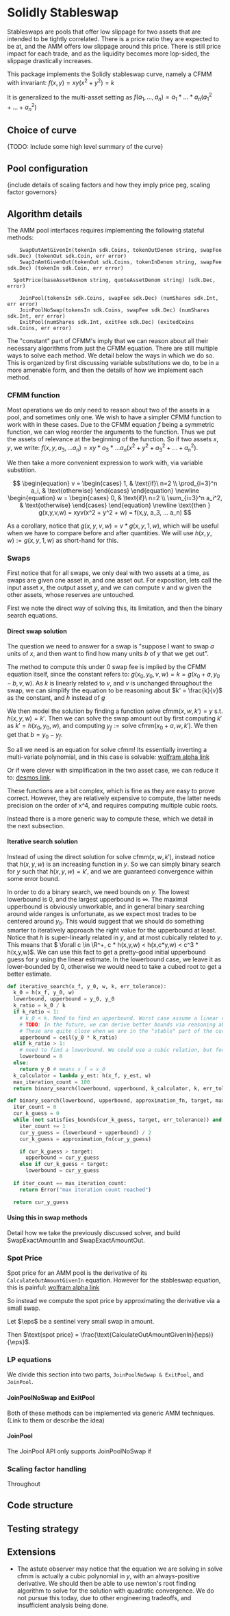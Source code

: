 # Solidly Stableswap

Stableswaps are pools that offer low slippage for two assets that are intended to be tightly correlated.
There is a price ratio they are expected to be at, and the AMM offers low slippage around this price.
There is still price impact for each trade, and as the liquidity becomes more lop-sided, the slippage drastically increases.

This package implements the Solidly stableswap curve, namely a CFMM with
invariant: $f(x, y) = xy(x^2 + y^2) = k$

It is generalized to the multi-asset setting as $f(a_1, ..., a_n) = a_1 * ... * a_n (a_1^2 + ... + a_n^2)$

## Choice of curve 

{TODO: Include some high level summary of the curve}

## Pool configuration

{include details of scaling factors and how they imply price peg, scaling factor governors}

## Algorithm details

The AMM pool interfaces requires implementing the following stateful methods:

```golang
	SwapOutAmtGivenIn(tokenIn sdk.Coins, tokenOutDenom string, swapFee sdk.Dec) (tokenOut sdk.Coin, err error)
	SwapInAmtGivenOut(tokenOut sdk.Coins, tokenInDenom string, swapFee sdk.Dec) (tokenIn sdk.Coin, err error)

  SpotPrice(baseAssetDenom string, quoteAssetDenom string) (sdk.Dec, error)

	JoinPool(tokensIn sdk.Coins, swapFee sdk.Dec) (numShares sdk.Int, err error)
	JoinPoolNoSwap(tokensIn sdk.Coins, swapFee sdk.Dec) (numShares sdk.Int, err error)
	ExitPool(numShares sdk.Int, exitFee sdk.Dec) (exitedCoins sdk.Coins, err error)
```

The "constant" part of CFMM's imply that we can reason about all their necessary algorithms from just the CFMM equation. There are still multiple ways to solve each method. We detail below the ways in which we do so. This is organized by first discussing variable substitutions we do, to be in a more amenable form, and then the details of how we implement each method.

<!---  This is true, but however the details of this curve actually lend itself better to using more general solutions for swaps via binary search. (Inspired from https://arxiv.org/abs/2111.13740 ) The remainder of the methods we implement via generic CFMM ideas.

We detail below both what the direct solution via the CFMM equation is, and the solution we use.
Then we show how these are used to give all of the swqp equations. --->

### CFMM function

Most operations we do only need to reason about two of the assets in a pool, and sometimes only one.
We wish to have a simpler CFMM function to work with in these cases.
Due to the CFMM equation $f$ being a symmetric function, we can wlog reorder the arguments to the function. Thus we put the assets of relevance at the beginning of the function. So if two assets $x, y$, we write: $f(x,y, a_3, ... a_n) = xy * a_3 * ... a_n (x^2 + y^2 + a_3^2 + ... + a_n^2)$.

We then take a more convenient expression to work with, via variable substition.

$$ \begin{equation} v = \begin{cases} 1, & \text{if}\ n=2 \\ \prod_{i=3}^n a_i, & \text{otherwise} \end{cases} \end{equation} \newline \begin{equation} w = \begin{cases} 0, & \text{if}\ n=2 \\ \sum_{i=3}^n a_i^2, & \text{otherwise} \end{cases} \end{equation} \newline \text{then } g(x,y,v,w) = xyv(x^2 + y^2 + w) = f(x,y, a_3, ... a_n) $$

As a corollary, notice that $g(x,y,v,w) = v * g(x,y,1,w)$, which will be useful when we have to compare before and after quantities. We will use $h(x,y,w) := g(x,y,1,w)$ as short-hand for this.

### Swaps

First notice that for all swaps, we only deal with two assets at a time, as swaps are given one asset in, and one asset out. For exposition, lets call the input asset $x$, the output asset $y$, and we can compute $v$ and $w$ given the other assets, whose reserves are untouched.

First we note the direct way of solving this, its limitation, and then the binary search equations.

#### Direct swap solution

The question we need to answer for a swap is "suppose I want to swap $a$ units of $x$, and then want to find how many units $b$ of $y$ that we get out".

The method to compute this under 0 swap fee is implied by the CFMM equation itself, since the constant refers to:
$g(x_0, y_0, v, w) = k = g(x_0 + a, y_0 - b, v, w)$. As $k$ is linearly related to $v$, and $v$ is unchanged throughout the swap, we can simplify the equation to be reasoning about $k' = \frac{k}{v}$ as the constant, and $h$ instead of $g$

We then model the solution by finding a function $\text{solve cfmm}(x, w, k') = y\text{ s.t. }h(x, y, w) = k'$.
Then we can solve the swap amount out by first computing $k'$ as $k' = h(x_0, y_0, w)$, and 
computing $y_f := \text{solve cfmm}(x_0 + a, w, k')$. We then get that $b = y_0 - y_f$.

So all we need is an equation for $\text{solve cfmm}$! Its essentially inverting a multi-variate polynomial, and in this case is solvable: [wolfram alpha link](https://www.wolframalpha.com/input?i=solve+for+y+in+x+*+y+*+%28x%5E2+%2B+y%5E2+%2B+w%29+%3D+k)

Or if were clever with simplification in the two asset case, we can reduce it to: [desmos link](https://www.desmos.com/calculator/ktdvu7tdxv).

These functions are a bit complex, which is fine as they are easy to prove correct. However, they are relatively expensive to compute, the latter needs precision on the order of x^4, and requires computing multiple cubic roots.

Instead there is a more generic way to compute these, which we detail in the next subsection.

#### Iterative search solution

Instead of using the direct solution for $\text{solve cfmm}(x, w, k')$, instead notice that $h(x, y, w)$ is an increasing function in $y$. 
So we can simply binary search for $y$ such that $h(x, y, w) = k'$, and we are guaranteed convergence within some error bound. 

In order to do a binary search, we need bounds on $y$. 
The lowest lowerbound is $0$, and the largest upperbound is $\infty$. 
The maximal upperbound is obviously unworkable, and in general binary searching around wide ranges is unfortunate, as we expect most trades to be centered around $y_0$. 
This would suggest that we should do something smarter to iteratively approach the right value for the upperbound at least. 
Notice that $h$ is super-linearly related in $y$, and at most cubically related to $y$. 
This means that $ \forall c \in \R^+, c * h(x,y,w) < h(x,c*y,w) < c^3 * h(x,y,w)$. 
We can use this fact to get a pretty-good initial upperbound guess for $y$ using the linear estimate. In the lowerbound case, we leave it as lower-bounded by $0$, otherwise we would need to take a cubed root to get a better estimate.

```python
def iterative_search(x_f, y_0, w, k, err_tolerance):
  k_0 = h(x_f, y_0, w)
  lowerbound, upperbound = y_0, y_0
  k_ratio = k_0 / k
  if k_ratio < 1:
    # k_0 < k. Need to find an upperbound. Worst case assume a linear relationship, gives an upperbound
    # TODO: In the future, we can derive better bounds via reasoning about coefficients in the cubic
    # These are quite close when we are in the "stable" part of the curve though.
    upperbound = ceil(y_0 * k_ratio)
  elif k_ratio > 1:
    # need to find a lowerbound. We could use a cubic relation, but for now we just set it to 0.
    lowerbound = 0
  else: 
    return y_0 # means x_f = x_0
  k_calculator = lambda y_est: h(x_f, y_est, w)
  max_iteration_count = 100
  return binary_search(lowerbound, upperbound, k_calculator, k, err_tolerance)

def binary_search(lowerbound, upperbound, approximation_fn, target, max_iteration_count, err_tolerance):
  iter_count = 0
  cur_k_guess = 0
  while (not satisfies_bounds(cur_k_guess, target, err_tolerance)) and iter_count < max_iteration_count:
    iter_count += 1
    cur_y_guess = (lowerbound + upperbound) / 2
    cur_k_guess = approximation_fn(cur_y_guess)

    if cur_k_guess > target:
      upperbound = cur_y_guess
    else if cur_k_guess < target:
      lowerbound = cur_y_guess
    
  if iter_count == max_iteration_count:
    return Error("max iteration count reached")

  return cur_y_guess
```

#### Using this in swap methods

Detail how we take the previously discussed solver, and build SwapExactAmountIn and SwapExactAmountOut.

### Spot Price

Spot price for an AMM pool is the derivative of its `CalculateOutAmountGivenIn` equation.
However for the stableswap equation, this is painful: [wolfram alpha link](https://www.wolframalpha.com/input?i=dy%2Fdx+of+y+%3D+%28sqrt%28729+k%5E2+x%5E4+%2B+108+x%5E3+%28w+x+%2B+x%5E3%29%5E3%29+%2B+27+k+x%5E2%29%5E%281%2F3%29%2F%283+2%5E%281%2F3%29+x%29+-+%282%5E%281%2F3%29+%28w+x+%2B+x%5E3%29%29%2F%28sqrt%28729+k%5E2+x%5E4+%2B+108+x%5E3+%28w+x+%2B+x%5E3%29%5E3%29+%2B+27+k+x%5E2%29%5E%281%2F3%29+)

So instead we compute the spot price by approximating the derivative via a small swap.

Let $\eps$ be a sentinel very small swap in amount.

Then $\text{spot price} = \frac{\text{CalculateOutAmountGivenIn}(\eps)}{\eps}$.

### LP equations

We divide this section into two parts, `JoinPoolNoSwap & ExitPool`, and `JoinPool`.

#### JoinPoolNoSwap and ExitPool

Both of these methods can be implemented via generic AMM techniques.
(Link to them or describe the idea)

#### JoinPool

The JoinPool API only supports JoinPoolNoSwap if 

### Scaling factor handling

Throughout

## Code structure

## Testing strategy

## Extensions

* The astute observer may notice that the equation we are solving in $\text{solve cfmm}$ is actually a cubic polynomial in $y$, with an always-positive derivative. We should then be able to use newton's root finding algorithm to solve for the solution with quadratic convergence. We do not pursue this today, due to other engineering tradeoffs, and insufficient analysis being done.